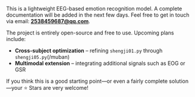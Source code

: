 This is a lightweight EEG-based emotion recognition model. A complete documentation will be added in the next few days.
Feel free to get in touch via email: **[2538459687@qq.com](mailto:2538459687@qq.com)**.

The project is entirely open-source and free to use. Upcoming plans include:

* **Cross-subject optimization** – refining `shengji01.py` through `shengji05.py`(/muban)
* **Multimodal extension** – integrating additional signals such as EOG or GSR

If you think this is a good starting point—or even a fairly complete solution—your ⭐ Stars are very welcome!
